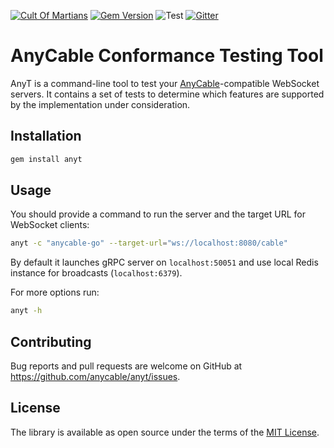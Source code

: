 [![Cult Of Martians](http://cultofmartians.com/assets/badges/badge.svg)](https://cultofmartians.com/tasks/anycable-conformance-tool.html#task)
[![Gem Version](https://badge.fury.io/rb/anyt.svg)](https://rubygems.org/gems/anyt)
![Test](https://github.com/anycable/anyt/workflows/Test/badge.svg)
[![Gitter](https://img.shields.io/badge/gitter-join%20chat%20%E2%86%92-brightgreen.svg)](https://gitter.im/anycable/anycablebility)

# AnyCable Conformance Testing Tool

AnyT is a command-line tool to test your [AnyCable](http://anycable.io)-compatible WebSocket servers.
It contains a set of tests to determine which features are supported by the implementation under consideration.

## Installation

```sh
gem install anyt
```

## Usage

You should provide a command to run the server and the target URL for WebSocket clients:

```sh
anyt -c "anycable-go" --target-url="ws://localhost:8080/cable"
```

By default it launches gRPC server on `localhost:50051` and use local Redis instance for broadcasts (`localhost:6379`).

For more options run:

```sh
anyt -h
```

## Contributing

Bug reports and pull requests are welcome on GitHub at https://github.com/anycable/anyt/issues.

## License
The library is available as open source under the terms of the [MIT License](http://opensource.org/licenses/MIT).

